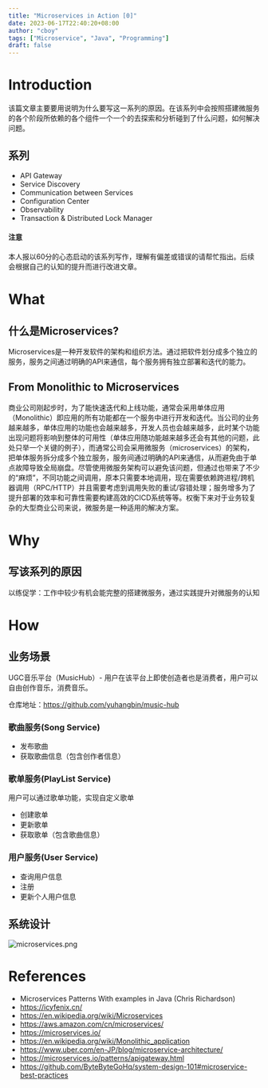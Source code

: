 ```yaml
---
title: "Microservices in Action [0]"
date: 2023-06-17T22:40:20+08:00
author: "cboy"
tags: ["Microservice", "Java", "Programming"]
draft: false
---
```

# Introduction
该篇文章主要要用说明为什么要写这一系列的原因。在该系列中会按照搭建微服务的各个阶段所依赖的各个组件一个一个的去探索和分析碰到了什么问题，如何解决问题。
## 系列
- API Gateway
- Service Discovery
- Communication between Services
- Configuration Center
- Observability
- Transaction & Distributed Lock Manager
#### 注意
本人报以60分的心态启动的该系列写作，理解有偏差或错误的请帮忙指出。后续会根据自己的认知的提升而进行改进文章。

# What

## 什么是Microservices?

Microservices是一种开发软件的架构和组织方法。通过把软件划分成多个独立的服务，服务之间通过明确的API来通信，每个服务拥有独立部署和迭代的能力。

## From Monolithic to Microservices

商业公司刚起步时，为了能快速迭代和上线功能，通常会采用单体应用（Monolithic）即应用的所有功能都在一个服务中进行开发和迭代。当公司的业务越来越多，单体应用的功能也会越来越多，开发人员也会越来越多，此时某个功能出现问题将影响到整体的可用性（单体应用随功能越来越多还会有其他的问题，此处只举一个关键的例子），而通常公司会采用微服务（microservices）的架构，把单体服务拆分成多个独立服务，服务间通过明确的API来通信，从而避免由于单点故障导致全局崩盘。尽管使用微服务架构可以避免该问题，但通过也带来了不少的“麻烦”，不同功能之间调用，原本只需要本地调用，现在需要依赖跨进程/跨机器调用（RPC/HTTP）并且需要考虑到调用失败的重试/容错处理；服务增多为了提升部署的效率和可靠性需要构建高效的CICD系统等等。权衡下来对于业务较复杂的大型商业公司来说，微服务是一种适用的解决方案。

# Why

## 写该系列的原因

以练促学：工作中较少有机会能完整的搭建微服务，通过实践提升对微服务的认知

# How

## 业务场景

UGC音乐平台（MusicHub）- 用户在该平台上即使创造者也是消费者，用户可以自由创作音乐，消费音乐。

仓库地址：https://github.com/yuhangbin/music-hub

### 歌曲服务(Song Service)

- 发布歌曲
- 获取歌曲信息（包含创作者信息）

### 歌单服务(PlayList Service)

用户可以通过歌单功能，实现自定义歌单

- 创建歌单
- 更新歌单
- 获取歌单（包含歌曲信息）

### 用户服务(User Service)

- 查询用户信息
- 注册
- 更新个人用户信息

## 系统设计
![microservices.png](/images/microservices.png)




# References
- Microservices Patterns With examples in Java (Chris Richardson)
- https://icyfenix.cn/
- https://en.wikipedia.org/wiki/Microservices
- https://aws.amazon.com/cn/microservices/
- https://microservices.io/
- https://en.wikipedia.org/wiki/Monolithic_application
- https://www.uber.com/en-JP/blog/microservice-architecture/
- https://microservices.io/patterns/apigateway.html
- https://github.com/ByteByteGoHq/system-design-101#microservice-best-practices